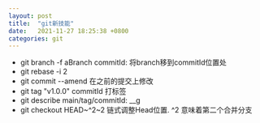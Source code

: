 ```yaml
---
layout: post
title:  "git新技能"
date:   2021-11-27 18:25:38 +0800
categories: git
---
```

- git branch -f aBranch commitId: 将branch移到commitId位置处
- git rebase -i 2
- git commit --amend 在之前的提交上修改
- git tag "v1.0.0" commitId 打标签
- git describe main/tag/commitId: <tag>_<numCommits>_g<hash>
- git checkout HEAD~^2~2 链式调整Head位置. ^2 意味着第二个合并分支
